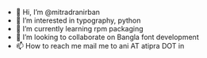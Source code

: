 - 👋 Hi, I’m @mitradranirban
- 👀 I’m interested in typography, python
- 🌱 I’m currently learning rpm packaging 
- 💞️ I’m looking to collaborate on Bangla font development
- 📫 How to reach me mail me to ani AT atipra DOT in

<!---
mitradranirban/mitradranirban is a ✨ special ✨ repository because its `README.md` (this file) appears on your GitHub profile.
You can click the Preview link to take a look at your changes.
--->

